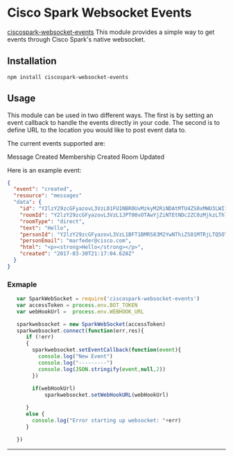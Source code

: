 
Cisco Spark Websocket Events
===========================================

[ciscospark-websocket-events](https://github.com/marchfederico/ciscospark-websocket-events) This module provides a simple way to get events through Cisco Spark's native websocket.

## Installation

`npm install ciscospark-websocket-events`

## Usage

This module can be used in two different ways.  The first is by setting an event callback to handle the events directly in your code.  The second is to define URL to the location you would like to post event data to.

The current events supported are:

Message Created
Membership Created
Room Updated

Here is an example event:
```json
{
  "event": "created",
  "resource": "messages"
  "data": {
    "id": "Y2lzY29zcGFyazovL3VzL01FU1NBR0UvMzkyM2RiNDAtMTU4ZS0xMWU3LWI1OWItMjNiODI4NTFiY2Fh",
    "roomId": "Y2lzY29zcGFyazovL3VzL1JPT00vOTAwYjZiNTEtNDc2ZC0zMjkzLThlMTAtYmI1MTVjN2RjNDQy",
    "roomType": "direct",
    "text": "Hello",
    "personId": "Y2lzY29zcGFyazovL3VzL1BFT1BMRS83M2YwNThiZS01MTRjLTQ5OTAtYTkyZi00MWNlY2M4NWFiMzc",
    "personEmail": "marfeder@cisco.com",
    "html": "<p><strong>Hello</strong></p>",
    "created": "2017-03-30T21:17:04.628Z"
  }
}
```

### Exmaple

```javascript
   var SparkWebSocket = require('ciscospark-websocket-events')
   var accessToken = process.env.BOT_TOKEN
   var webHookUrl =  process.env.WEBHOOK_URL

   sparkwebsocket = new SparkWebSocket(accessToken)
   sparkwebsocket.connect(function(err,res){
      if (!err)
      {
        sparkwebsocket.setEventCallback(function(event){
          console.log("New Event")
          console.log("---------")
          console.log(JSON.stringify(event,null,2))
        })
        
        if(webHookUrl)
            sparkwebsocket.setWebHookURL(webHookUrl)

      }
      else {
        console.log("Error starting up websocket: "+err)
      }

   })
```
---

